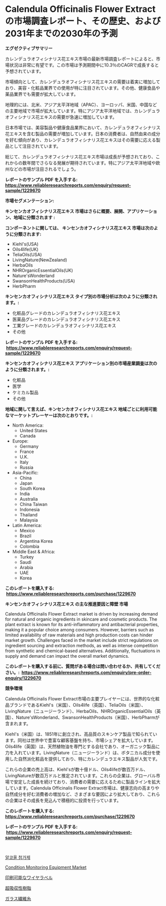 <p><h1>Calendula Officinalis Flower Extractの市場調査レポート、その歴史、および2031年までの2030年の予測</h1></p><p><strong>エグゼクティブサマリー</strong></p>
<p><p>カレンデュラオフィシナリス花エキス市場の最新市場調査レポートによると、市場状況は非常に有望です。この市場は予測期間中に10.3％のCAGRで成長すると予想されています。</p><p>市場傾向として、カレンデュラオフィシナリス花エキスの需要は着実に増加しており、美容・化粧品業界での使用が特に注目されています。その他、健康食品や薬品業界でも需要が拡大しています。</p><p>地理的には、北米、アジア太平洋地域（APAC）、ヨーロッパ、米国、中国などの主要地域で市場が拡大しています。特にアジア太平洋地域では、カレンデュラオフィシナリス花エキスの需要が急速に増加しています。</p><p>日本市場では、美容製品や健康食品業界において、カレンデュラオフィシナリス花エキスを含む製品の需要が増加しています。日本の消費者は、自然由来の成分を好む傾向があり、カレンデュラオフィシナリス花エキスはその需要に応える製品として注目されています。</p><p>総じて、カレンデュラオフィシナリス花エキス市場は成長が予想されており、これからの数年間でさらなる発展が期待されています。特にアジア太平洋地域や欧州などの市場が注目されるでしょう。</p></p>
<p><strong>レポートのサンプル PDF を入手する: <a href="https://www.reliableresearchreports.com/enquiry/request-sample/1229670">https://www.reliableresearchreports.com/enquiry/request-sample/1229670</a></strong></p>
<p><strong>市場セグメンテーション:</strong></p>
<p><strong> キンセンカオフィシナリス花エキス 市場はさらに概要、展開、アプリケーション、地域に分類されます :</strong></p>
<p><strong>コンポーネントに関しては、 キンセンカオフィシナリス花エキス 市場は次のように分類されます: &nbsp;</strong></p>
<p><ul><li>Kiehl's(USA)</li><li>Oils4life(UK)</li><li>TeliaOils(USA)</li><li>LivingNature(NewZealand)</li><li>HerbaOils</li><li>NHROrganicEssentialOils(UK)</li><li>Nature'sWonderland</li><li>SwansonHealthProducts(USA)</li><li>HerbPharm</li></ul></p>
<p><strong> キンセンカオフィシナリス花エキス タイプ別の市場分析は次のように分類されます。:</strong></p>
<p><ul><li>化粧品グレードのカレンデュラオフィシナリス花エキス</li><li>医薬品グレードのカレンデュラオフィシナリス花エキス</li><li>工業グレードのカレンデュラオフィシナリス花エキス</li><li>その他</li></ul></p>
<p><strong>レポートのサンプル PDF を入手する: &nbsp;<a href="https://www.reliableresearchreports.com/enquiry/request-sample/1229670">https://www.reliableresearchreports.com/enquiry/request-sample/1229670</a></strong></p>
<p><strong> キンセンカオフィシナリス花エキス アプリケーション別の市場産業調査は次のように分類されます。:</strong></p>
<p><ul><li>化粧品</li><li>医学</li><li>ケミカル製品</li><li>その他</li></ul></p>
<p><strong>地域に関して言えば、キンセンカオフィシナリス花エキス 地域ごとに利用可能なマーケットプレーヤーは次のとおりです。:</strong></p>
<p><ul>
    <li>
        North America:
        <ul>
            <li>United States</li>
            <li>Canada</li>
        </ul>
    </li>
    <li>
        Europe:
        <ul>
            <li>Germany</li>
            <li>France</li>
            <li>U.K.</li>
            <li>Italy</li>
            <li>Russia</li>
        </ul>
    </li>
    <li>
        Asia-Pacific:
        <ul>
            <li>China</li>
            <li>Japan</li>
            <li>South Korea</li>
            <li>India</li>
            <li>Australia</li>
            <li>China Taiwan</li>
            <li>Indonesia</li>
            <li>Thailand</li>
            <li>Malaysia</li>
        </ul>
    </li>
    <li>
        Latin America:
        <ul>
            <li>Mexico</li>
            <li>Brazil</li>
            <li>Argentina Korea</li>
            <li>Colombia</li>
        </ul>
    </li>
    <li>
        Middle East & Africa:
        <ul>
            <li>Turkey</li>
            <li>Saudi</li>
            <li>Arabia</li>
            <li>UAE</li>
            <li>Korea</li>
        </ul>
    </li>
    </ul></p>
<p><strong>このレポートを購入する: &nbsp;<a href="https://www.reliableresearchreports.com/purchase/1229670">https://www.reliableresearchreports.com/purchase/1229670</a></strong></p>
<p><strong>キンセンカオフィシナリス花エキス の主な推進要因と障壁 市場</strong></p>
<p><p>Calendula Officinalis Flower Extract market is driven by increasing demand for natural and organic ingredients in skincare and cosmetic products. The plant extract is known for its anti-inflammatory and antibacterial properties, making it a popular choice among consumers. However, barriers such as limited availability of raw materials and high production costs can hinder market growth. Challenges faced in the market include strict regulations on ingredient sourcing and extraction methods, as well as intense competition from synthetic and chemical-based alternatives. Additionally, fluctuations in supply and demand can impact the overall market dynamics.</p></p>
<p><strong>このレポートを購入する前に、質問がある場合は問い合わせるか、共有してください。:&nbsp; <a href="https://www.reliableresearchreports.com/enquiry/pre-order-enquiry/1229670">https://www.reliableresearchreports.com/enquiry/pre-order-enquiry/1229670</a></strong></p>
<p><strong>競争環境</strong></p>
<p><p>Calendula Officinalis Flower Extract市場の主要プレイヤーには、世界的な化粧品ブランドであるKiehl's（米国）、Oils4life（英国）、TeliaOils（米国）、LivingNature（ニュージーランド）、HerbaOils、NHROrganicEssentialOils（英国）、Nature'sWonderland、SwansonHealthProducts（米国）、HerbPharmが含まれます。</p><p>Kiehl's（米国）は、1851年に創立され、高品質のスキンケア製品で知られています。同社は世界中で豊富な顧客基盤を持ち、市場シェアを拡大しています。Oils4life（英国）は、天然植物油を専門とする会社であり、オーガニック製品に力を入れています。LivingNature（ニュージーランド）は、ボタニカル成分を使用した自然派化粧品を提供しており、特にカレンデュラエキス製品が人気です。</p><p>これらの企業の売上高は、Kiehl'sが数十億ドル、Oils4lifeが数百万ドル、LivingNatureが数百万ドルと推定されています。これらの企業は、グローバル市場で安定した成長を続けており、消費者の需要に応えるために製品ラインを拡大しています。Calendula Officinalis Flower Extract市場は、健康志向の高まりや自然成分を好む消費者の増加など、さまざまな要因により拡大しており、これらの企業はその成長を見込んで積極的に投資を行っています。</p></p>
<p><strong>このレポートを購入する: &nbsp; <a href="https://www.reliableresearchreports.com/purchase/1229670">https://www.reliableresearchreports.com/purchase/1229670</a></strong></p>
<p><strong>レポートのサンプル PDF を入手する: &nbsp;<a href="https://www.reliableresearchreports.com/enquiry/request-sample/1229670">https://www.reliableresearchreports.com/enquiry/request-sample/1229670</a></strong><strong></strong></p>
<p>&nbsp;</p>
<p><p><a href="https://github.com/laholand/Market-Research-Report-List-3/blob/main/25870633281.md">알코올 첨가제</a></p><p><a href="https://view.publitas.com/reportprime-1/condition-monitoring-equipment-market-offers-provide-insightful-data-for-the-time-period-from-2024-to-2031-and-also-provide-analysis-based-on-application-type-and-region/">Condition Monitoring Equipment Market</a></p><p><a href="https://medium.com/@mares423/%E5%8D%B0%E5%88%B7%E5%8F%AF%E8%83%BD%E3%81%AA%E3%83%AF%E3%82%A4%E3%83%A4%E3%83%BC%E3%83%A9%E3%83%99%E3%83%AB%E5%B8%82%E5%A0%B4-2031%E5%B9%B4%E3%81%BE%E3%81%A7%E3%81%AE%E3%83%88%E3%83%AC%E3%83%B3%E3%83%89-%E4%BA%88%E6%B8%AC-%E7%AB%B6%E4%BA%89%E5%88%86%E6%9E%90-c23ef2e19fa7">印刷可能なワイヤラベル</a></p><p><a href="https://github.com/zjkmgcs938405/Market-Research-Report-List-1/blob/main/84042403739.md">超吸収性樹脂</a></p><p><a href="https://github.com/mohamedbakry57/Market-Research-Report-List-3/blob/main/63358573738.md">ガラス繊維糸</a></p></p>